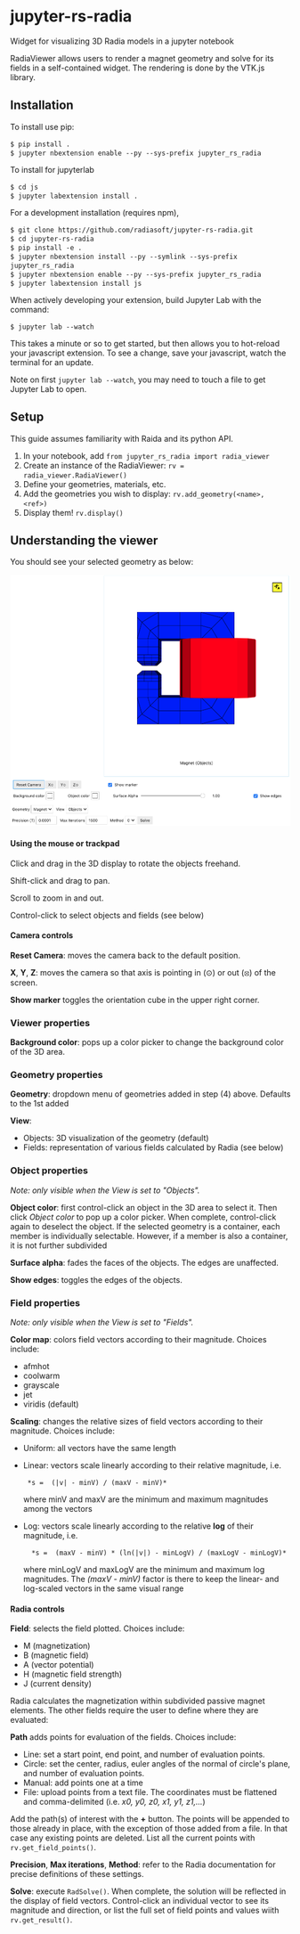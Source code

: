 jupyter-rs-radia
===============================

Widget for visualizing 3D Radia models in a jupyter notebook

RadiaViewer allows users to render a magnet geometry and solve for its fields in a self-contained widget. The rendering is done by the VTK.js library.

Installation
------------

To install use pip:

    $ pip install .
    $ jupyter nbextension enable --py --sys-prefix jupyter_rs_radia

To install for jupyterlab

    $ cd js
    $ jupyter labextension install .

For a development installation (requires npm),

    $ git clone https://github.com/radiasoft/jupyter-rs-radia.git
    $ cd jupyter-rs-radia
    $ pip install -e .
    $ jupyter nbextension install --py --symlink --sys-prefix jupyter_rs_radia
    $ jupyter nbextension enable --py --sys-prefix jupyter_rs_radia
    $ jupyter labextension install js

When actively developing your extension, build Jupyter Lab with the command:

    $ jupyter lab --watch

This takes a minute or so to get started, but then allows you to hot-reload your javascript extension.
To see a change, save your javascript, watch the terminal for an update.

Note on first `jupyter lab --watch`, you may need to touch a file to get Jupyter Lab to open.

Setup
------------
This guide assumes familiarity with Raida and its python API.

1. In your notebook, add `from jupyter_rs_radia import radia_viewer`
2. Create an instance of the RadiaViewer: `rv = radia_viewer.RadiaViewer()`
3. Define your geometries, materials, etc.
4. Add the geometries you wish to display: `rv.add_geometry(<name>, <ref>)`
5. Display them! `rv.display()`

Understanding the viewer
------------
You should see your selected geometry as below:

![Radia_Example05](https://github.com/radiasoft/jupyter-rs-radia/blob/master/examples/Radia_Example05.png)

#### Using the mouse or trackpad
Click and drag in the 3D display to rotate the objects freehand.

Shift-click and drag to pan.

Scroll to zoom in and out.

Control-click to select objects and fields (see below)

#### Camera controls
**Reset Camera**: moves the camera back to the default position.

**X**, **Y**, **Z**: moves the camera so that axis is pointing in (&#8857;) or out (&#10683;) of the screen.

**Show marker** toggles the orientation cube in the upper right corner.

### Viewer properties
**Background color**: pops up a color picker to change the background color of the 3D area.

### Geometry properties
**Geometry**: dropdown menu of geometries added in step (4) above.  Defaults to the 1st added

**View**:
* Objects: 3D visualization of the geometry (default)
* Fields: representation of various fields calculated by Radia (see below)

### Object properties
*Note: only visible when the View is set to "Objects".*

**Object color**: first control-click an object in the 3D area to select it.  Then click *Object color* to pop up a
color picker.  When complete, control-click again to deselect the object.  If the selected geometry is a container,
each member is individually selectable. However, if a member is also a container, it is not further subdivided


**Surface alpha**: fades the faces of the objects.  The edges are unaffected.

**Show edges**: toggles the edges of the objects.

### Field properties
*Note: only visible when the View is set to "Fields".*

**Color map**: colors field vectors according to their magnitude. Choices include:
* afmhot
* coolwarm
* grayscale
* jet
* viridis (default)

**Scaling**: changes the relative sizes of field vectors according to their magnitude.  Choices include:
* Uniform: all vectors have the same length
* Linear: vectors scale linearly according to their relative magnitude, i.e.

       *s =  (|v| - minV) / (maxV - minV)*
       
    where minV and maxV are the minimum and maximum magnitudes among the vectors
    
* Log: vectors scale linearly according to the relative **log** of their magnitude, i.e.

        *s =  (maxV - minV) * (ln(|v|) - minLogV) / (maxLogV - minLogV)*
    
    where minLogV and maxLogV are the minimum and maximum log magnitudes. The *(maxV - minV)* factor is there to keep
    the linear- and log-scaled vectors in the same visual range
    
#### Radia controls
**Field**: selects the field plotted. Choices include:
* M (magnetization)
* B (magnetic field)
* A (vector potential)
* H (magnetic field strength)
* J (current density)

Radia calculates the magnetization within subdivided passive magnet elements. The other fields require the
user to define where they are evaluated:

**Path** adds points for evaluation of the fields. Choices include:
* Line: set a start point, end point, and number of evaluation points.
* Circle: set the center, radius, euler angles of the normal of circle's plane, and number of evaluation points.
* Manual: add points one at a time
* File: upload points from a text file.  The coordinates must be flattened and comma-delimited
(i.e. *x0, y0, z0, x1, y1, z1,...*)

Add the path(s) of interest with the **+** button.  The points will be appended to those already in place, with the
exception of those added from a file.  In that case any existing points are deleted.  List all the current points
with `rv.get_field_points()`.

**Precision**, **Max iterations**, **Method**: refer to the Radia documentation for precise definitions of these
settings.

**Solve**: execute `RadSolve()`.  When complete, the solution will be reflected in the display of field vectors.
Control-click an individual vector to see its magnitude and direction, or list the full set of field points and
values wiith `rv.get_result()`.


